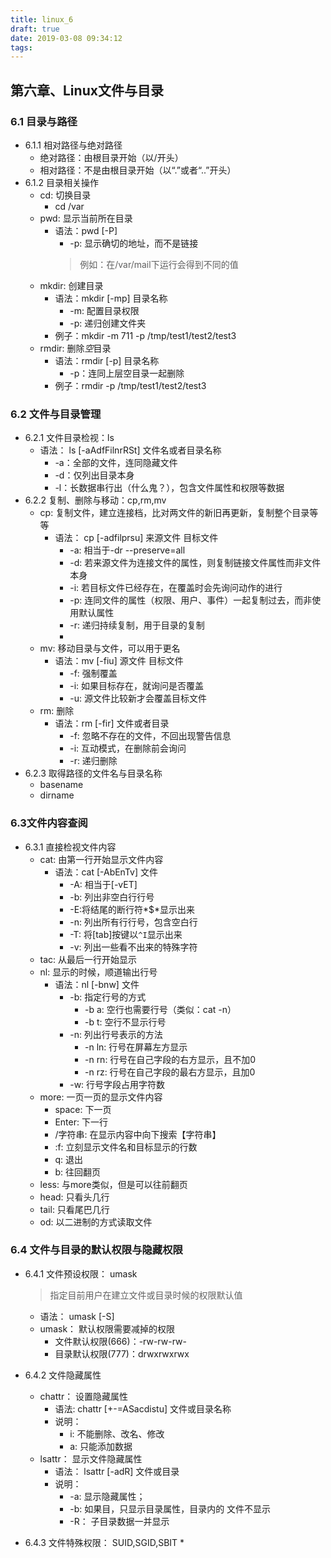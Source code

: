 ```yaml
---
title: linux_6
draft: true
date: 2019-03-08 09:34:12
tags:
---
```


## 第六章、Linux文件与目录

### 6.1 目录与路径

  * 6.1.1 相对路径与绝对路径
    + 绝对路径：由根目录开始（以/开头）
    + 相对路径：不是由根目录开始（以“.”或者“..”开头）
  * 6.1.2 目录相关操作
    + cd: 切换目录
      - cd /var
    + pwd: 显示当前所在目录
      - 语法：pwd [-P] 
        - -p: 显示确切的地址，而不是链接
        > 例如：在/var/mail下运行会得到不同的值
    + mkdir: 创建目录
      - 语法：mkdir [-mp] 目录名称
        - -m: 配置目录权限
        - -p: 递归创建文件夹
      - 例子：mkdir -m 711 -p /tmp/test1/test2/test3
    + rmdir: 删除*空*目录
      - 语法：rmdir [-p] 目录名称
        - -p：连同上层空目录一起删除
      - 例子：rmdir -p /tmp/test1/test2/test3

### 6.2 文件与目录管理

  * 6.2.1 文件目录检视：ls
    + 语法： ls [-aAdfFilnrRSt] 文件名或者目录名称
      - -a：全部的文件，连同隐藏文件
      - -d：仅列出目录本身
      - -l：长数据串行出（什么鬼？），包含文件属性和权限等数据
  * 6.2.2 复制、删除与移动：cp,rm,mv
    + cp: 复制文件，建立连接档，比对两文件的新旧再更新，复制整个目录等等
      - 语法： cp [-adfilprsu] 来源文件 目标文件
        - -a: 相当于-dr --preserve=all
        - -d: 若来源文件为连接文件的属性，则复制链接文件属性而非文件本身
        - -i: 若目标文件已经存在，在覆盖时会先询问动作的进行
        - -p: 连同文件的属性（权限、用户、事件）一起复制过去，而非使用默认属性
        - -r: 递归持续复制，用于目录的复制
        - 
    + mv: 移动目录与文件，可以用于更名
      - 语法：mv [-fiu] 源文件 目标文件
        - -f: 强制覆盖
        - -i: 如果目标存在，就询问是否覆盖
        - -u: 源文件比较新才会覆盖目标文件
    + rm: 删除
      - 语法：rm [-fir] 文件或者目录
        - -f: 忽略不存在的文件，不回出现警告信息
        - -i: 互动模式，在删除前会询问
        - -r: 递归删除
  * 6.2.3 取得路径的文件名与目录名称
    + basename
    + dirname

### 6.3文件内容查阅

  * 6.3.1 直接检视文件内容
    + cat: 由第一行开始显示文件内容
      - 语法：cat [-AbEnTv] 文件
        - -A: 相当于[-vET]
        - -b: 列出非空白行行号
        - -E:将结尾的断行符*$*显示出来
        - -n: 列出所有行行号，包含空白行
        - -T: 将[tab]按键以`^I`显示出来
        - -v: 列出一些看不出来的特殊字符
    + tac: 从最后一行开始显示
    + nl: 显示的时候，顺道输出行号
      - 语法：nl [-bnw] 文件
        - -b: 指定行号的方式
          - -b a: 空行也需要行号（类似：cat -n）
          - -b t: 空行不显示行号
        - -n: 列出行号表示的方法
          - -n ln: 行号在屏幕左方显示
          - -n rn: 行号在自己字段的右方显示，且不加0
          - -n rz: 行号在自己字段的最右方显示，且加0
         - -w: 行号字段占用字符数
    + more: 一页一页的显示文件内容
      - space: 下一页
      - Enter: 下一行
      - /字符串: 在显示内容中向下搜索【字符串】
      - :f: 立刻显示文件名和目标显示的行数
      - q: 退出
      - b: 往回翻页
    + less: 与more类似，但是可以往前翻页
    + head: 只看头几行
    + tail: 只看尾巴几行
    + od: 以二进制的方式读取文件

### 6.4 文件与目录的默认权限与隐藏权限

  * 6.4.1 文件预设权限： umask
    > 指定目前用户在建立文件或目录时候的权限默认值

    + 语法： umask [-S]
    + umask： 默认权限需要减掉的权限
        - 文件默认权限(666)：-rw-rw-rw-
        - 目录默认权限(777)：drwxrwxrwx
  * 6.4.2 文件隐藏属性
    + chattr： 设置隐藏属性
      - 语法: chattr [+-=ASacdistu] 文件或目录名称 
      - 说明：
        * i: 不能删除、改名、修改
        * a: 只能添加数据
    + lsattr： 显示文件隐藏属性
      - 语法： lsattr [-adR] 文件或目录
      - 说明：
        * -a: 显示隐藏属性；
        * -b: 如果目，只显示目录属性，目录内的
        文件不显示
        * -R： 子目录数据一并显示
  * 6.4.3 文件特殊权限： SUID,SGID,SBIT
    * 
    


